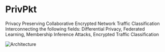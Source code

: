 # PrivPkt
Privacy Preserving Collaborative Encrypted Network Traffic Classification 
<br> 
Interconnecting the following fields: Differential Privacy, Federated Learning, Membership Inference Attacks, Encrypted Traffic Classification


![Architecture](https://github.com/PrivPkt/PrivPkt/blob/master/privpkt.PNG)

